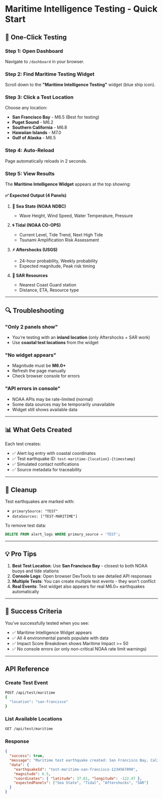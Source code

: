 # Maritime Intelligence Testing - Quick Start

## 🚀 One-Click Testing

### Step 1: Open Dashboard
Navigate to `/dashboard` in your browser.

### Step 2: Find Maritime Testing Widget
Scroll down to the **"Maritime Intelligence Testing"** widget (blue ship icon).

### Step 3: Click a Test Location
Choose any location:
- **San Francisco Bay** - M6.5 (Best for testing)
- **Puget Sound** - M6.2
- **Southern California** - M6.8
- **Hawaiian Islands** - M7.0
- **Gulf of Alaska** - M6.5

### Step 4: Auto-Reload
Page automatically reloads in 2 seconds.

### Step 5: View Results
The **Maritime Intelligence Widget** appears at the top showing:

#### ✅ Expected Output (4 Panels)
1. **🌊 Sea State (NOAA NDBC)**
   - Wave Height, Wind Speed, Water Temperature, Pressure
   
2. **🌀 Tidal (NOAA CO-OPS)**
   - Current Level, Tide Trend, Next High Tide
   - Tsunami Amplification Risk Assessment
   
3. **⚡ Aftershocks (USGS)**
   - 24-hour probability, Weekly probability
   - Expected magnitude, Peak risk timing
   
4. **🚁 SAR Resources**
   - Nearest Coast Guard station
   - Distance, ETA, Resource type

---

## 🔍 Troubleshooting

### "Only 2 panels show"
- You're testing with an **inland location** (only Aftershocks + SAR work)
- Use **coastal test locations** from the widget

### "No widget appears"
- Magnitude must be **M6.0+**
- Refresh the page manually
- Check browser console for errors

### "API errors in console"
- NOAA APIs may be rate-limited (normal)
- Some data sources may be temporarily unavailable
- Widget still shows available data

---

## 📊 What Gets Created

Each test creates:
- ✅ Alert log entry with coastal coordinates
- ✅ Test earthquake ID: `test-maritime-{location}-{timestamp}`
- ✅ Simulated contact notifications
- ✅ Source metadata for traceability

---

## 🧹 Cleanup

Test earthquakes are marked with:
- `primarySource: "TEST"`
- `dataSources: ["TEST-MARITIME"]`

To remove test data:
```sql
DELETE FROM alert_logs WHERE primary_source = 'TEST';
```

---

## 💡 Pro Tips

1. **Best Test Location**: Use **San Francisco Bay** - closest to both NOAA buoys and tide stations
2. **Console Logs**: Open browser DevTools to see detailed API responses
3. **Multiple Tests**: You can create multiple test events - they won't conflict
4. **Real Events**: Test widget also appears for real M6.0+ earthquakes automatically

---

## 🎯 Success Criteria

You've successfully tested when you see:
- ✅ Maritime Intelligence Widget appears
- ✅ All 4 environmental panels populate with data
- ✅ Impact Score Breakdown shows Maritime Impact >= 50
- ✅ No console errors (or only non-critical NOAA rate limit warnings)

---

## API Reference

### Create Test Event
```bash
POST /api/test/maritime
{
  "location": "san-francisco"
}
```

### List Available Locations
```bash
GET /api/test/maritime
```

### Response
```json
{
  "success": true,
  "message": "Maritime test earthquake created: San Francisco Bay, California",
  "data": {
    "earthquakeId": "test-maritime-san-francisco-1234567890",
    "magnitude": 6.5,
    "coordinates": { "latitude": 37.81, "longitude": -122.47 },
    "expectedPanels": ["Sea State", "Tidal", "Aftershocks", "SAR"]
  }
}
```
